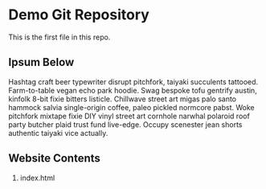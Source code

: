 # Demo Git Repository

This is the first file in this repo.

## Ipsum Below

Hashtag craft beer typewriter disrupt pitchfork, taiyaki succulents tattooed. Farm-to-table vegan echo park hoodie. Swag bespoke tofu gentrify austin, kinfolk 8-bit fixie bitters listicle. Chillwave street art migas palo santo hammock salvia single-origin coffee, paleo pickled normcore pabst. Woke pitchfork mixtape fixie DIY vinyl street art cornhole narwhal polaroid roof party butcher plaid trust fund live-edge. Occupy scenester jean shorts authentic taiyaki vice actually.

## Website Contents

1. index.html